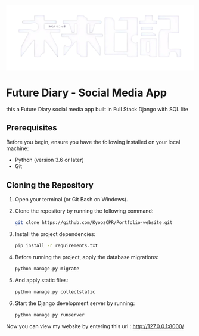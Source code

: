 ![Alt text](static/images/logo.png)


# Future Diary - Social Media App
this a Future Diary social media app built in Full Stack Django with SQL lite 

## Prerequisites

Before you begin, ensure you have the following installed on your local machine:

- Python (version 3.6 or later)
- Git

## Cloning the Repository

1. Open your terminal (or Git Bash on Windows).
2. Clone the repository by running the following command:

   ```bash
   git clone https://github.com/KyoozCPR/Portfolio-website.git
3. Install the project dependencies:
   ```bash
   pip install -r requirements.txt
4. Before running the project, apply the database migrations:
   ```bash
   python manage.py migrate
5. And apply static files:
   ```bash
   python manage.py collectstatic
6. Start the Django development server by running:
   ```bash
   python manage.py runserver
Now you can view my website by entering this url : http://127.0.0.1:8000/


